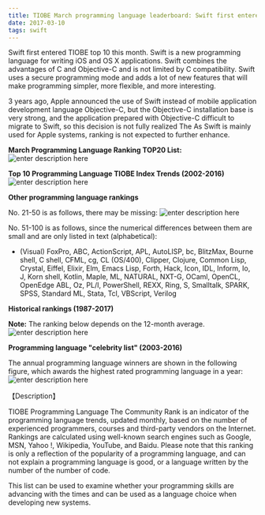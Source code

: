 ```yaml
---
title: TIOBE March programming language leaderboard: Swift first entered the top 10
date: 2017-03-10
tags: swift
---
```


Swift first entered TIOBE top 10 this month. Swift is a new programming language for writing iOS and OS X applications. Swift combines the advantages of C and Objective-C and is not limited by C compatibility. Swift uses a secure programming mode and adds a lot of new features that will make programming simpler, more flexible, and more interesting.

3 years ago, Apple announced the use of Swift instead of mobile application development language Objective-C, but the Objective-C installation base is very strong, and the application prepared with Objective-C difficult to migrate to Swift, so this decision is not fully realized The As Swift is mainly used for Apple systems, ranking is not expected to further enhance.

**March Programming Language Ranking TOP20 List:**
![enter description here][1]


  **Top 10 Programming Language TIOBE Index Trends (2002-2016)**
 ![enter description here][2]


 **Other programming language rankings**

No. 21-50 is as follows, there may be missing:
![enter description here][3]

  No. 51-100 is as follows, since the numerical differences between them are small and are only listed in text (alphabetical):

- (Visual) FoxPro, ABC, ActionScript, APL, AutoLISP, bc, BlitzMax, Bourne shell, C shell, CFML, cg, CL (OS/400), Clipper, Clojure, Common Lisp, Crystal, Eiffel, Elixir, Elm, Emacs Lisp, Forth, Hack, Icon, IDL, Inform, Io, J, Korn shell, Kotlin, Maple, ML, NATURAL, NXT-G, OCaml, OpenCL, OpenEdge ABL, Oz, PL/I, PowerShell, REXX, Ring, S, Smalltalk, SPARK, SPSS, Standard ML, Stata, Tcl, VBScript, Verilog

**Historical rankings (1987-2017)**

**Note:** The ranking below depends on the 12-month average.
![enter description here][4]

**Programming language "celebrity list" (2003-2016)**

The annual programming language winners are shown in the following figure, which awards the highest rated programming language in a year:
![enter description here][5]

【Description】

TIOBE Programming Language The Community Rank is an indicator of the programming language trends, updated monthly, based on the number of experienced programmers, courses and third-party vendors on the Internet. Rankings are calculated using well-known search engines such as Google, MSN, Yahoo !, Wikipedia, YouTube, and Baidu. Please note that this ranking is only a reflection of the popularity of a programming language, and can not explain a programming language is good, or a language written by the number of the number of code.

This list can be used to examine whether your programming skills are advancing with the times and can be used as a language choice when developing new systems.
  


  [1]: https://static.oschina.net/uploads/space/2017/0309/102243_DHTb_2903254.png
  [2]: https://static.oschina.net/uploads/space/2017/0309/102322_vg0G_2903254.png
  [3]: https://static.oschina.net/uploads/space/2017/0309/102405_5eXJ_2903254.png
  [4]: https://static.oschina.net/uploads/space/2017/0309/102527_YuFP_2903254.png
  [5]: https://static.oschina.net/uploads/space/2017/0309/102600_QOIi_2903254.png

